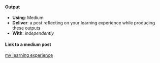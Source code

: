 #### Output
- **Using**: Medium
- **Deliver**: a post reflecting on your learning experience while producing these outputs
- **With**: *independently*

#### Link to a medium post
[my learning experience](https://medium.com/@freemile2ru/andela-my-learning-experience-while-producing-checkpoint-1-fe88287d4f23#.u4plssfhi)